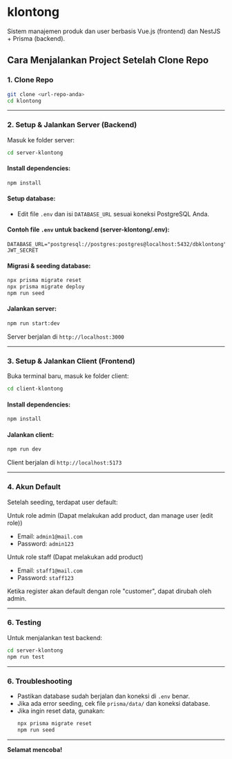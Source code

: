 # klontong

Sistem manajemen produk dan user berbasis Vue.js (frontend) dan NestJS + Prisma (backend).

## Cara Menjalankan Project Setelah Clone Repo

### 1. Clone Repo

```sh
git clone <url-repo-anda>
cd klontong
```

---

### 2. Setup & Jalankan Server (Backend)

Masuk ke folder server:

```sh
cd server-klontong
```

#### Install dependencies:

```sh
npm install
```

#### Setup database:

- Edit file `.env` dan isi `DATABASE_URL` sesuai koneksi PostgreSQL Anda.

#### Contoh file `.env` untuk backend (server-klontong/.env):

```env
DATABASE_URL="postgresql://postgres:postgres@localhost:5432/dbklontong"
JWT_SECRET
```

#### Migrasi & seeding database:

```sh
npx prisma migrate reset
npx prisma migrate deploy
npm run seed
```

#### Jalankan server:

```sh
npm run start:dev
```

Server berjalan di `http://localhost:3000`

---

### 3. Setup & Jalankan Client (Frontend)

Buka terminal baru, masuk ke folder client:

```sh
cd client-klontong
```

#### Install dependencies:

```sh
npm install
```

#### Jalankan client:

```sh
npm run dev
```

Client berjalan di `http://localhost:5173`

---

### 4. Akun Default

Setelah seeding, terdapat user default:

Untuk role admin (Dapat melakukan add product, dan manage user (edit role))

- Email: `admin1@mail.com`
- Password: `admin123`

Untuk role staff (Dapat melakukan add product)

- Email: `staff1@mail.com`
- Password: `staff123`

Ketika register akan default dengan role "customer", dapat dirubah oleh admin.

---

### 6. Testing

Untuk menjalankan test backend:

```sh
cd server-klontong
npm run test
```

---

### 6. Troubleshooting

- Pastikan database sudah berjalan dan koneksi di `.env` benar.
- Jika ada error seeding, cek file `prisma/data/` dan koneksi database.
- Jika ingin reset data, gunakan:
  ```sh
  npx prisma migrate reset
  npm run seed
  ```

---

**Selamat mencoba!**
